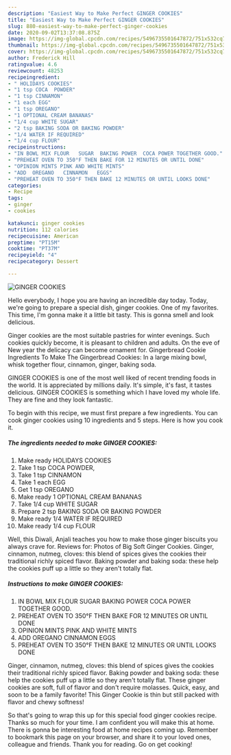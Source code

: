 ```yaml
---
description: "Easiest Way to Make Perfect GINGER COOKIES"
title: "Easiest Way to Make Perfect GINGER COOKIES"
slug: 880-easiest-way-to-make-perfect-ginger-cookies
date: 2020-09-02T13:37:08.875Z
image: https://img-global.cpcdn.com/recipes/5496735501647872/751x532cq70/ginger-cookies-recipe-main-photo.jpg
thumbnail: https://img-global.cpcdn.com/recipes/5496735501647872/751x532cq70/ginger-cookies-recipe-main-photo.jpg
cover: https://img-global.cpcdn.com/recipes/5496735501647872/751x532cq70/ginger-cookies-recipe-main-photo.jpg
author: Frederick Hill
ratingvalue: 4.6
reviewcount: 48253
recipeingredient:
- " HOLIDAYS COOKIES"
- "1 tsp COCA  POWDER"
- "1 tsp CINNAMON"
- "1 each EGG"
- "1 tsp OREGANO"
- "1 OPTIONAL CREAM BANANAS"
- "1/4 cup WHITE SUGAR"
- "2 tsp BAKING SODA OR BAKING POWDER"
- "1/4 WATER IF REQUIRED"
- "1/4 cup FLOUR"
recipeinstructions:
- "IN BOWL MIX FLOUR   SUGAR  BAKING POWER  COCA POWER TOGETHER GOOD."
- "PREHEAT OVEN TO 350°F THEN BAKE FOR 12 MINUTES OR UNTIL DONE"
- "OPINION MINTS PINK AND WHITE MINTS"
- "ADD  OREGANO   CINNAMON   EGGS"
- "PREHEAT OVEN TO 350°F THEN BAKE 12 MINUTES OR UNTIL LOOKS DONE"
categories:
- Recipe
tags:
- ginger
- cookies

katakunci: ginger cookies 
nutrition: 112 calories
recipecuisine: American
preptime: "PT15M"
cooktime: "PT37M"
recipeyield: "4"
recipecategory: Dessert

---
```



![GINGER COOKIES](https://img-global.cpcdn.com/recipes/5496735501647872/751x532cq70/ginger-cookies-recipe-main-photo.jpg)

Hello everybody, I hope you are having an incredible day today. Today, we're going to prepare a special dish, ginger cookies. One of my favorites. This time, I'm gonna make it a little bit tasty. This is gonna smell and look delicious.

Ginger cookies are the most suitable pastries for winter evenings. Such cookies quickly become, it is pleasant to children and adults. On the eve of New year the delicacy can become ornament for. Gingerbread Cookie Ingredients To Make The Gingerbread Cookies: In a large mixing bowl, whisk together flour, cinnamon, ginger, baking soda.

GINGER COOKIES is one of the most well liked of recent trending foods in the world. It is appreciated by millions daily. It's simple, it's fast, it tastes delicious. GINGER COOKIES is something which I have loved my whole life. They are fine and they look fantastic.


To begin with this recipe, we must first prepare a few ingredients. You can cook ginger cookies using 10 ingredients and 5 steps. Here is how you cook it.

<!--inarticleads1-->

##### The ingredients needed to make GINGER COOKIES:

1. Make ready  HOLIDAYS COOKIES
1. Take 1 tsp COCA  POWDER,
1. Take 1 tsp CINNAMON
1. Take 1 each EGG
1. Get 1 tsp OREGANO
1. Make ready 1 OPTIONAL CREAM BANANAS
1. Take 1/4 cup WHITE SUGAR
1. Prepare 2 tsp BAKING SODA OR BAKING POWDER
1. Make ready 1/4 WATER IF REQUIRED
1. Make ready 1/4 cup FLOUR


Well, this Diwali, Anjali teaches you how to make those ginger biscuits you always crave for. Reviews for: Photos of Big Soft Ginger Cookies. Ginger, cinnamon, nutmeg, cloves: this blend of spices gives the cookies their traditional richly spiced flavor. Baking powder and baking soda: these help the cookies puff up a little so they aren&#39;t totally flat. 

<!--inarticleads2-->

##### Instructions to make GINGER COOKIES:

1. IN BOWL MIX FLOUR   SUGAR  BAKING POWER  COCA POWER TOGETHER GOOD.
1. PREHEAT OVEN TO 350°F THEN BAKE FOR 12 MINUTES OR UNTIL DONE
1. OPINION MINTS PINK AND WHITE MINTS
1. ADD  OREGANO   CINNAMON   EGGS
1. PREHEAT OVEN TO 350°F THEN BAKE 12 MINUTES OR UNTIL LOOKS DONE


Ginger, cinnamon, nutmeg, cloves: this blend of spices gives the cookies their traditional richly spiced flavor. Baking powder and baking soda: these help the cookies puff up a little so they aren&#39;t totally flat. These ginger cookies are soft, full of flavor and don&#39;t require molasses. Quick, easy, and soon to be a family favorite! This Ginger Cookie is thin but still packed with flavor and chewy softness! 

So that's going to wrap this up for this special food ginger cookies recipe. Thanks so much for your time. I am confident you will make this at home. There is gonna be interesting food at home recipes coming up. Remember to bookmark this page on your browser, and share it to your loved ones, colleague and friends. Thank you for reading. Go on get cooking!
